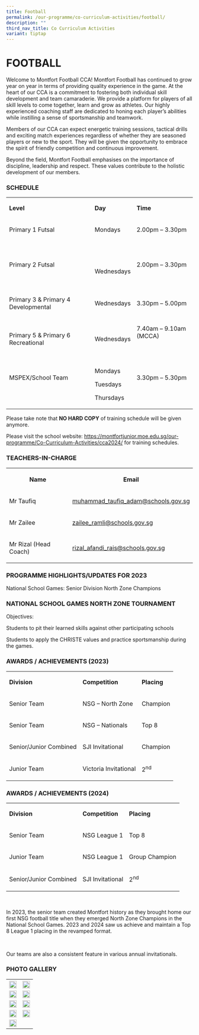 ```yaml
---
title: Football
permalink: /our-programme/co-curriculum-activities/football/
description: ""
third_nav_title: Co Curriculum Activities
variant: tiptap
---
```

<h1><strong>FOOTBALL</strong></h1>
<p>Welcome to Montfort Football CCA! Montfort Football has continued to grow
year on year in terms of providing quality experience in the game. At the
heart of our CCA is a commitment to fostering both individual skill development
and team camaraderie. We provide a platform for players of all skill levels
to come together, learn and grow as athletes. Our highly experienced coaching
staff are dedicated to honing each player’s abilities while instilling
a sense of sportsmanship and teamwork.</p>
<p></p>
<p>Members of our CCA can expect energetic training sessions, tactical drills
and exciting match experiences regardless of whether they are seasoned
players or new to the sport. They will be given the opportunity to embrace
the spirit of friendly competition and continuous improvement.</p>
<p></p>
<p>Beyond the field, Montfort Football emphasises on the importance of discipline,
leadership and respect. These values contribute to the holistic development
of our members.</p>
<h3>SCHEDULE</h3>
<table style="minWidth: 75px">
<colgroup>
<col>
<col>
<col>
</colgroup>
<tbody>
<tr>
<td rowspan="1" colspan="1">
<p><strong>Level</strong>
</p>
</td>
<td rowspan="1" colspan="1">
<p><strong>Day</strong>
</p>
</td>
<td rowspan="1" colspan="1">
<p><strong>Time</strong>
</p>
</td>
</tr>
<tr>
<td rowspan="1" colspan="1">
<p>Primary 1 Futsal</p>
<p>&nbsp;</p>
</td>
<td rowspan="1" colspan="1">
<p>Mondays</p>
<p>&nbsp;</p>
</td>
<td rowspan="1" colspan="1">
<p>2.00pm – 3.30pm</p>
<p>&nbsp;</p>
</td>
</tr>
<tr>
<td rowspan="1" colspan="1">
<p>Primary 2 Futsal</p>
<p>&nbsp;</p>
</td>
<td rowspan="1" colspan="1">
<p>Wednesdays</p>
</td>
<td rowspan="1" colspan="1">
<p>2.00pm – 3.30pm</p>
<p>&nbsp;</p>
</td>
</tr>
<tr>
<td rowspan="1" colspan="1">
<p>Primary 3 &amp; Primary 4 Developmental</p>
</td>
<td rowspan="1" colspan="1">
<p>Wednesdays</p>
</td>
<td rowspan="1" colspan="1">
<p>3.30pm – 5.00pm</p>
</td>
</tr>
<tr>
<td rowspan="1" colspan="1">
<p>Primary 5 &amp; Primary 6 Recreational</p>
</td>
<td rowspan="1" colspan="1">
<p>Wednesdays</p>
</td>
<td rowspan="1" colspan="1">
<p>7.40am – 9.10am (MCCA)</p>
<p>&nbsp;</p>
</td>
</tr>
<tr>
<td rowspan="1" colspan="1">
<p>MSPEX/School Team</p>
<p>&nbsp;</p>
</td>
<td rowspan="1" colspan="1">
<p>Mondays</p>
<p>Tuesdays</p>
<p>Thursdays</p>
</td>
<td rowspan="1" colspan="1">
<p>3.30pm – 5.30pm</p>
<p>&nbsp;</p>
</td>
</tr>
</tbody>
</table>
<p>Please take note that&nbsp;<strong>NO HARD COPY</strong>&nbsp;of training
schedule will be given anymore.</p>
<p>Please visit the school website: <a href="https://www.montfortjunior.moe.edu.sg/ourprogramme/cocurriculumactivities/cca2024/" rel="noopener noreferrer nofollow" target="_blank">https://montfortjunior.moe.edu.sg/our-programme/Co-Curriculum-Activities/cca2024/</a> for
training schedules.</p>
<h3>TEACHERS-IN-CHARGE</h3>
<table style="minWidth: 50px">
<colgroup>
<col>
<col>
</colgroup>
<tbody>
<tr>
<th rowspan="1" colspan="1">
<p>Name</p>
</th>
<th rowspan="1" colspan="1">
<p>Email</p>
</th>
</tr>
<tr>
<td rowspan="1" colspan="1">
<p>Mr Taufiq</p>
</td>
<td rowspan="1" colspan="1">
<p><a href="muhammad_taufiq_adam@schools.gov.sg" rel="noopener noreferrer nofollow" target="_blank">muhammad_taufiq_adam@schools.gov.sg</a>
</p>
</td>
</tr>
<tr>
<td rowspan="1" colspan="1">
<p>Mr Zailee</p>
</td>
<td rowspan="1" colspan="1">
<p><a href="zailee_ramli@schools.gov.sg" rel="noopener noreferrer nofollow" target="_blank">zailee_ramli@schools.gov.sg</a>
</p>
</td>
</tr>
<tr>
<td rowspan="1" colspan="1">
<p>Mr Rizal (Head Coach)</p>
</td>
<td rowspan="1" colspan="1">
<p><a href="rizal_afandi_rais@schools.gov.sg" rel="noopener noreferrer nofollow" target="_blank">rizal_afandi_rais@schools.gov.sg</a>
</p>
</td>
</tr>
</tbody>
</table>
<h3>PROGRAMME HIGHLIGHTS/UPDATES FOR 2023</h3>
<p>National School Games: Senior Division North Zone Champions</p>
<h3>NATIONAL SCHOOL GAMES NORTH ZONE TOURNAMENT</h3>
<p>Objectives:</p>
<p>Students to pit their learned skills against other participating schools</p>
<p>Students to apply the CHRISTE values and practice sportsmanship during
the games.</p>
<h3><strong>AWARDS / ACHIEVEMENTS (2023)</strong></h3>
<table style="minWidth: 75px">
<colgroup>
<col>
<col>
<col>
</colgroup>
<tbody>
<tr>
<td rowspan="1" colspan="1">
<p><strong>Division</strong>
</p>
</td>
<td rowspan="1" colspan="1">
<p><strong>Competition</strong>
</p>
</td>
<td rowspan="1" colspan="1">
<p><strong>Placing</strong>
</p>
</td>
</tr>
<tr>
<td rowspan="1" colspan="1">
<p>Senior Team</p>
</td>
<td rowspan="1" colspan="1">
<p>NSG – North Zone</p>
</td>
<td rowspan="1" colspan="1">
<p>Champion</p>
</td>
</tr>
<tr>
<td rowspan="1" colspan="1">
<p>Senior Team</p>
</td>
<td rowspan="1" colspan="1">
<p>NSG – Nationals</p>
</td>
<td rowspan="1" colspan="1">
<p>Top 8</p>
</td>
</tr>
<tr>
<td rowspan="1" colspan="1">
<p>Senior/Junior Combined</p>
</td>
<td rowspan="1" colspan="1">
<p>SJI Invitational</p>
</td>
<td rowspan="1" colspan="1">
<p>Champion</p>
</td>
</tr>
<tr>
<td rowspan="1" colspan="1">
<p>Junior Team</p>
</td>
<td rowspan="1" colspan="1">
<p>Victoria Invitational</p>
</td>
<td rowspan="1" colspan="1">
<p>2<sup>nd</sup>
</p>
</td>
</tr>
</tbody>
</table>
<h3><strong>AWARDS / ACHIEVEMENTS (2024)</strong></h3>
<table style="minWidth: 75px">
<colgroup>
<col>
<col>
<col>
</colgroup>
<tbody>
<tr>
<td rowspan="1" colspan="1">
<p><strong>Division</strong>
</p>
</td>
<td rowspan="1" colspan="1">
<p><strong>Competition</strong>
</p>
</td>
<td rowspan="1" colspan="1">
<p><strong>Placing</strong>
</p>
</td>
</tr>
<tr>
<td rowspan="1" colspan="1">
<p>Senior Team</p>
</td>
<td rowspan="1" colspan="1">
<p>NSG League 1</p>
</td>
<td rowspan="1" colspan="1">
<p>Top 8</p>
</td>
</tr>
<tr>
<td rowspan="1" colspan="1">
<p>Junior Team</p>
</td>
<td rowspan="1" colspan="1">
<p>NSG League 1</p>
</td>
<td rowspan="1" colspan="1">
<p>Group Champion</p>
</td>
</tr>
<tr>
<td rowspan="1" colspan="1">
<p>Senior/Junior Combined</p>
</td>
<td rowspan="1" colspan="1">
<p>SJI Invitational</p>
</td>
<td rowspan="1" colspan="1">
<p>2<sup>nd</sup>
</p>
</td>
</tr>
</tbody>
</table>
<p>&nbsp;</p>
<p>In 2023, the senior team created Montfort history as they brought home
our first NSG football title when they emerged North Zone Champions in
the National School Games. 2023 and 2024 saw us achieve and maintain a
Top 8 League 1 placing in the revamped format.</p>
<p>&nbsp;</p>
<p>Our teams are also a consistent feature in various annual invitationals.</p>
<h3>PHOTO GALLERY</h3>
<table style="minWidth: 50px">
<colgroup>
<col>
<col>
</colgroup>
<tbody>
<tr>
<th rowspan="1" colspan="1">
<div class="isomer-image-wrapper">
<img style="width: 100%" height="auto" width="100%" alt="" src="/images/CCA/Football/Are%20you%20ready.jpeg">
</div>
</th>
<th rowspan="1" colspan="1">
<div class="isomer-image-wrapper">
<img style="width: 100%" height="auto" width="100%" alt="" src="/images/CCA/Football/Me%20and%20my%20Coach.jpeg">
</div>
</th>
</tr>
<tr>
<td rowspan="1" colspan="1">
<div class="isomer-image-wrapper">
<img style="width: 100%" height="auto" width="100%" alt="" src="/images/CCA/Football/NSG%20Senior%20Team.jpeg">
</div>
</td>
<td rowspan="1" colspan="1">
<div class="isomer-image-wrapper">
<img style="width: 100%" height="auto" width="100%" alt="" src="/images/CCA/Football/Tactical%20Change.jpeg">
</div>
</td>
</tr>
<tr>
<td rowspan="1" colspan="1">
<div class="isomer-image-wrapper">
<img style="width: 100%" height="auto" width="100%" alt="" src="/images/CCA/Football/Where%20is%20the%20ball.jpeg">
</div>
</td>
<td rowspan="1" colspan="1">
<div class="isomer-image-wrapper">
<img style="width: 100%" height="auto" width="100%" alt="" src="/images/CCA/Football/20230308_180713.jpg">
</div>
</td>
</tr>
<tr>
<td rowspan="1" colspan="1">
<div class="isomer-image-wrapper">
<img style="width: 100%" height="auto" width="100%" alt="" src="/images/CCA/Football/20230308_181123.jpg">
</div>
</td>
<td rowspan="1" colspan="1">
<div class="isomer-image-wrapper">
<img style="width: 100%" height="auto" width="100%" alt="" src="/images/CCA/Football/20230308_181223.jpg">
</div>
</td>
</tr>
<tr>
<td rowspan="1" colspan="1">
<div class="isomer-image-wrapper">
<img style="width: 100%" height="auto" width="100%" alt="" src="/images/CCA/Football/20230308_181315.jpg">
</div>
</td>
<td rowspan="1" colspan="1">
<p></p>
</td>
</tr>
</tbody>
</table>
<p></p>